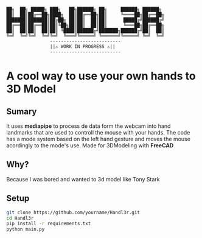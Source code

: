 ```
██╗  ██╗ █████╗ ███╗   ██╗██████╗ ██╗     ██████╗ ██████╗
██║  ██║██╔══██╗████╗  ██║██╔══██╗██║     ╚════██╗██╔══██╗
███████║███████║██╔██╗ ██║██║  ██║██║      █████╔╝██████╔╝
██╔══██║██╔══██║██║╚██╗██║██║  ██║██║      ╚═══██╗██╔══██╗
██║  ██║██║  ██║██║ ╚████║██████╔╝███████╗██████╔╝██║  ██║
╚═╝  ╚═╝╚═╝  ╚═╝╚═╝  ╚═══╝╚═════╝ ╚══════╝╚═════╝ ╚═╝  ╚═╝
                --------------------------
                ||⚠️ WORK IN PROGRESS ⚠️||
                --------------------------
```
# A cool way to use your own hands to 3D Model 

## Sumary

It uses **mediapipe** to process de data form the webcam into hand landmarks that are used to controll the mouse with your hands.
The code has a mode system based on the left hand gesture and moves the mouse acordingly to the mode's use. 
Made for 3DModeling with **FreeCAD**





## Why?

Because I was bored and wanted to 3d model like Tony Stark

## Setup

```bash
git clone https://github.com/yourname/Handl3r.git
cd Handl3r
pip install -r requirements.txt
python main.py
